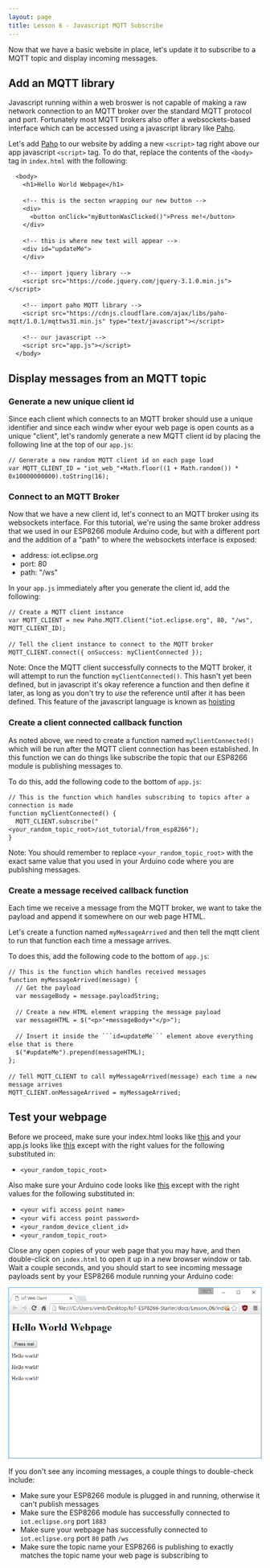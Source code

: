```yaml
---
layout: page
title: Lesson 6 - Javascript MQTT Subscribe
---
```


Now that we have a basic website in place, let's update it to subscribe to a MQTT topic and display incoming messages.


## Add an MQTT library

Javascript running within a web broswer is not capable of making a raw network connection to an MQTT broker over the standard MQTT protocol and port. Fortunately most MQTT brokers also offer a websockets-based interface which can be accessed using a javascript library like [Paho](https://eclipse.org/paho/clients/js/).

Let's add [Paho](https://eclipse.org/paho/clients/js/) to our website by adding a new ```<script>``` tag right above our app javascript ```<script>``` tag. To do that, replace the contents of the ```<body>``` tag in ```index.html``` with the following:

```
  <body>
    <h1>Hello World Webpage</h1>

    <!-- this is the secton wrapping our new button -->
    <div>
      <button onClick="myButtonWasClicked()">Press me!</button>
    </div>

    <!-- this is where new text will appear -->
    <div id="updateMe">
    </div>

    <!-- import jquery library -->
    <script src="https://code.jquery.com/jquery-3.1.0.min.js"></script>

    <!-- import paho MQTT library -->
    <script src="https://cdnjs.cloudflare.com/ajax/libs/paho-mqtt/1.0.1/mqttws31.min.js" type="text/javascript"></script>

    <!-- our javascript -->
    <script src="app.js"></script>
  </body>
```

## Display messages from an MQTT topic

### Generate a new unique client id

Since each client which connects to an MQTT broker should use a unique identifier and since each windw wher eyour web page is open counts as a unique "client", let's randomly generate a new MQTT client id by placing the following line at the top of our ```app.js```:

```
// Generate a new random MQTT client id on each page load
var MQTT_CLIENT_ID = "iot_web_"+Math.floor((1 + Math.random()) * 0x10000000000).toString(16);
```


### Connect to an MQTT Broker

Now that we have a new client id, let's connect to an MQTT broker using its websockets interface. For this tutorial, we're using the same broker address that we used in our ESP8266 module Arduino code, but with a different port and the addition of a "path" to where the websockets interface is exposed:

* address: iot.eclipse.org
* port: 80
* path: "/ws"

In your ```app.js``` immediately after you generate the client id, add the following:

```
// Create a MQTT client instance
var MQTT_CLIENT = new Paho.MQTT.Client("iot.eclipse.org", 80, "/ws", MQTT_CLIENT_ID);

// Tell the client instance to connect to the MQTT broker
MQTT_CLIENT.connect({ onSuccess: myClientConnected });
```

Note: Once the MQTT client successfully connects to the MQTT broker, it will attempt to run the function ```myClientConnected()```. This hasn't yet been defined, but in javascript it's okay reference a function and then define it later, as long as you don't try to *use* the reference until after it has been defined. This feature of the javascript language is known as [hoisting](http://www.w3schools.com/js/js_hoisting.asp)


### Create a client connected callback function

As noted above, we need to create a function named ```myClientConnected()``` which will be run after the MQTT client connection has been established. In this function we can do things like subscribe the topic that our ESP8266 module is publishing messages to. 

To do this, add the following code to the bottom of ```app.js```:

```
// This is the function which handles subscribing to topics after a connection is made
function myClientConnected() {
  MQTT_CLIENT.subscribe("<your_random_topic_root>/iot_tutorial/from_esp8266");
}
```

Note: You should remember to replace ```<your_random_topic_root>``` with the exact same value that you used in your Arduino code where you are publishing messages. 


### Create a message received callback function

Each time we receive a message from the MQTT broker, we want to take the payload and append it somewhere on our web page HTML.

Let's create a function named ```myMessageArrived``` and then tell the mqtt client to run that function each time a message arrives. 

To does this, add the following code to the bottom of ```app.js```:

```
// This is the function which handles received messages
function myMessageArrived(message) {
  // Get the payload
  var messageBody = message.payloadString;

  // Create a new HTML element wrapping the message payload
  var messageHTML = $("<p>"+messageBody+"</p>");

  // Insert it inside the ```id=updateMe``` element above everything else that is there 
  $("#updateMe").prepend(messageHTML);
};

// Tell MQTT_CLIENT to call myMessageArrived(message) each time a new message arrives
MQTT_CLIENT.onMessageArrived = myMessageArrived;
```

## Test your webpage

Before we proceed, make sure your index.html looks like [this](index.html) and your app.js looks like [this](app.js) except with the right values for the following substituted in:

* ```<your_random_topic_root>```

Also make sure your Arduino code looks like [this](MyIoTWidget.ino) except with the right values for the following substituted in:

* ```<your wifi access point name>```
* ```<your wifi access point password>```
* ```<your_random_device_client_id>```
* ```<your_random_topic_root>```


Close any open copies of your web page that you may have, and then double-click on ```index.html``` to open it up in a new browser window or tab. Wait a couple seconds, and you should start to see incoming message payloads sent by your ESP8266 module running your Arduino code: 

![Javascript MQTT Sub](js_mqtt_sub.png "Javascript MQTT Sub")

If you don't see any incoming messages, a couple things to double-check include:

* Make sure your ESP8266 module is plugged in and running, otherwise it can't publish messages
* Make sure the ESP8266 module has successfully connected to ```iot.eclipse.org``` port ```1883```
* Make sure your webpage has successfully connected to ```iot.eclipse.org``` port ```80``` path ```/ws```
* Make sure the topic name your ESP8266 is publishing to exactly matches the topic name your web page is subscribing to

